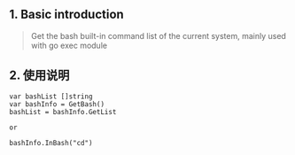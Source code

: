 ## 1. Basic introduction

> Get the bash built-in command list of the current system, mainly used with go exec module

## 2. 使用说明

```
var bashList []string
var bashInfo = GetBash()
bashList = bashInfo.GetList

or 

bashInfo.InBash("cd")
```